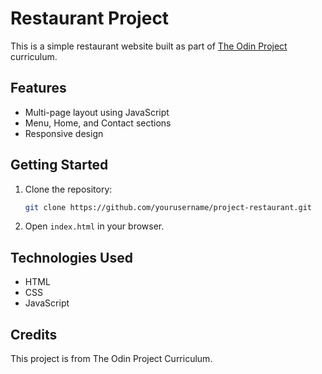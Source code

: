 # Restaurant Project

This is a simple restaurant website built as part of [The Odin Project](https://www.theodinproject.com/) curriculum.

## Features

- Multi-page layout using JavaScript
- Menu, Home, and Contact sections
- Responsive design

## Getting Started

1. Clone the repository:
   ```bash
   git clone https://github.com/yourusername/project-restaurant.git
   ```
2. Open `index.html` in your browser.

## Technologies Used

- HTML
- CSS
- JavaScript

## Credits

This project is from The Odin Project Curriculum.
